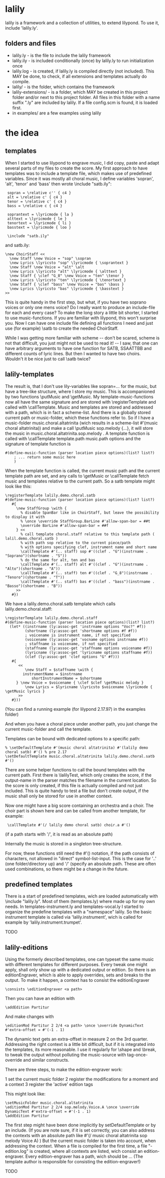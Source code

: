 lalily
======

lalily is a framework and a collection of utilities, to extend lilypond.
To use it, include 'lalily.ly'.

folders and files
-----------------

* lalily.ly - is the file to include the lalily framework
* lalily.ily - is included conditionally (once) by lalily.ly to run initialization once
* lalily.log - is created, if lalily.ly is compiled directly (not included). 
  This MAY be done, to check, if all extensions and templates actually do compile.
* lalily/ - is the folder, which contains the framework
* lalily-extensions/ - is a folder, which MAY be created in this project folder and/or next to this project folder.
  All files in this folder with a name suffix ".ly" are included by lalily.
  If a file config.scm is found, it is loaded first.
* in examples/ are a few examples using lalily

the idea
========

templates
---------

When I started to use lilypond to engrave music, I did copy, paste and adapt several parts of my files to
create the score. My first approach to have templates was to include a template file, which makes use of
predefined variables. Since it was mostly all choral music, I define variables 'sopran', 'alt', 'tenor' and 'bass'
then wrote \\include "satb.ily":

     sopran = \relative c'' { c4 }
     alt = \relative c' { c4 }
     tenor = \relative c' { c4 }
     bass = \relative c { c4 }

     soprantext = \lyricmode { la }
     alttext = \lyricmode { le }
     tenortext = \lyricmode { li }
     basstext = \lyricmode { loo }

     \include "satb.ily"

and satb.ily:

    \new ChoirStaff <<
      \new Staff \new Voice = "sop" \sopran
      \new Lyrics \lyricsto "sop" \lyricmode { \soprantext }
      \new Staff \new Voice = "alt" \alt
      \new Lyrics \lyricsto "alt" \lyricmode { \alttext }
      \new Staff { \clef "G_8" \new Voice = "ten" \tenor }
      \new Lyrics \lyricsto "ten" \lyricmode { \tenortext }
      \new Staff { \clef "bass" \new Voice = "bas" \bass }
      \new Lyrics \lyricsto "bas" \lyricmode { \basstext }
    >>

This is quite handy in the first step, but what, if you have two soprano voices or only one mens voice? Do I really want to produce
an include-file for each and every case? To make the long story a little bit shorter, I started to use music-functions.
If you are familiar with lilypond, this won't surprise you. Now I can have one include file defining all functions I need
and just use (for example) \\satb to create the needed ChoirStaff.

While I was getting more familiar with scheme -- don't be scared, scheme is not that difficult, you just might not be used to
read it! -- I saw, that one can have arbitrary arguments to have one function for SATB, SSAATTBB and different counts of lyric lines.
But then I wanted to have two choirs. Wouldn't it be nice just to call \\satb twice?

lalily-templates
----------------

The result is, that I don't use lily-variables like sopran=... for the music, but have a tree-like structure, where I store my music.
This is accompanioned by two functions \\putMusic and \\getMusic. My template-music-functions now all have the same signature
and are stored with \\registerTemplate and called with \\callTemplate. Music and templates are stored and addressed with a path,
which is in fact a scheme-list. And there is a globally stored current path or music-folder, which these functions refer to.
So if I have a music-folder music.choral.altatrinita (wich results in a scheme-list #'(music choral altatrinita)) and make a call \\putMusic sop.melody {...}, it will store the music in music.choral.altatrinita.sop.melody .
A template function is called with \\callTemplate template.path music.path options and the signature of template function is

    #(define-music-function (parser location piece options)(list? list?)
        ; ... return some music here
		)

When the template function is called, the current music path and the current template path are set, and any calls to \\getMusic
or \\callTemplate fetch music and templates relative to the current path. So a satb template might look like this:

    \registerTemplate lalily.demo.choral.satb
    #(define-music-function (parser location piece options)(list? list?)
       #{
         \new StaffGroup \with {
           % disable SpanBar like in ChoirStaff, but leave the possibility to display it with
           % \once \override StaffGroup.BarLine #'allow-span-bar = ##t
           \override BarLine #'allow-span-bar = ##f
         } <<
           % call template choral.staff relative to this template path ( lalil.demo.choral.satb )
           % with path sop relative to the current piece/path
           % with options specifying clef, instrument name and short name
           \callTemplate #'(.. staff) sop #'((clef . "G")(instrname . "Soprano")(shortname . "S"))
           % do the same for alt, ten and bas
           \callTemplate #'(.. staff) alt #'((clef . "G")(instrname . "Alto")(shortname . "A"))
           \callTemplate #'(.. staff) ten #'((clef . "G_8")(instrname . "Tenoro")(shortname . "T"))
           \callTemplate #'(.. staff) bas #'((clef . "bass")(instrname . "Basso")(shortname . "B"))
         >>
       #})

We have a lalily.demo.choral.satb template which calls lalily.demo.choral.staff:

    \registerTemplate lalily.demo.choral.staff
    #(define-music-function (parser location piece options)(list? list?)
      (let* ((instrname (ly:assoc-get 'instrname options "Voc?" #f))
             (shortname (ly:assoc-get 'shortname options #f #f))
             ; voicename is instrument name, if not specified
             (voicename (ly:assoc-get 'vocname options instrname #f))
             ; staffname is voicename, if not specified
             (staffname (ly:assoc-get 'staffname options voicename #f))
             (lyricname (ly:assoc-get 'lyricname options staffname #f))
             (clef (ly:assoc-get 'clef options "G" #f)))
       #{
          <<
             \new Staff = $staffname \with {
	        instrumentName = $instrname
                shortInstrumentName = $shortname
	     } \new Voice = $voicename { \clef $clef \getMusic melody }
             \new Lyrics = $lyricname \lyricsto $voicename \lyricmode { \getMusic lyrics }
          >>
       #}))

(You can find a running example (for lilypond 2.17.97) in the examples folder)

And when you have a choral piece under another path, you just change the current music-folder and call the template.

Templates can be bound with dedicated options to a specific path:

    % \setDefaultTemplate #'(music choral altatrinita) #'(lalily demo choral satb) #'() % pre 2.17
    \setDefaultTemplate music.choral.altatrinita lalily.demo.choral.satb #'()

There are some helper functions to call the bound templates with the current path. First there is \\lalilyTest,
which only creates the score, if the output-name in the parser matches the filename in the current location.
So the score is only created, if this file is actually compiled and not just included. This is quite handy to test
a file but don't create output, if the music shall only be stored for use in another context.

Now one might have a big score containing an orchestra and a choir. The choir part is shown here and can be called from
another template, for example:

     \callTemplate #'(/ lalily demo choral satb) choir.a #'()

(if a path starts with '/', it is read as an absolute path)

Internally the music is stored in a singleton tree-structure.

For now, these functions still need the #'() notation, if the path consists of characters, not allowed in "direct" symbol-list-input.
This is the case for '..' (one folder/directory up) and '/' (specify an absolute path.
These are often used combinations, so there might be a change in the future.

predefined templates
--------------------

There is a start of predefined templates, wich are loaded automatically with \\include "lalily.ly".
Most of them (templates.ly) where made up for my own needs.
In templates-instrument.ly and templates-vocal.ly I started to organize the predefine templates with a "namespace" lalily.
So the basic instrument template is called via 'lalily.instrument', wich is called for example by 'lalily.instrument.trumpet'.

TODO

lalily-editions
---------------

Using the formerly described templates, one can typeset the same music with different templates for different purposes.
Every tweak one might apply, shall only show up with a dedicated output or edition. So there is an editionEngraver,
which is able to apply overrides, sets and breaks to the output. To make it happen, a context has to consist the editionEngraver

    \consists \editionEngraver <a path>

Then you can have an edition with

    \addEdition Partitur

And make changes with

    \editionMod Partitur 2 2/4 <a path> \once \override DynamicText #'extra-offset = #'(-1 . 1)

The dynamic text gets an extra-offset in measure 2 on the 3rd quarter. Addressing the right context
is a little bit difficult, but if it is integrated into the templates, its more reasonable.
I use it regularly for \\shape and \\break, to tweak the output without polluting the music-source with tag-once-override and similar constructs.

There are three steps, to make the edition-engraver work:

1 set the current music folder
2 register the modifications for a moment and a context
3 register the 'active' edition tags

This might look like:

    \setMusicFolder music.choral.altatrinita
    \editionMod Partitur 2 2/4 sop.melody.Voice.A \once \override DynamicText #'extra-offset = #'(-1 . 1)
    \addEdition Partitur

The first step might have been done implicitly by setDefaultTemplate or by an include.
(If you are note sure, if it is set correctly, you can also address the contexts with an absolute path like #'(/ music choral altatrinita sop melody Voice A) )
But the current music folder is taken into account, when addressing the context.
When a file is compiled for the first time, a file "<name>-edition.log" is created, where all contexts are listed, wich consist an edition-engraver.
Every edition-engraver has a path, wich should be <music-path>.<ContextName>.<N>.
(The template author is responsible for consisting the edition-engraver!)


TODO
